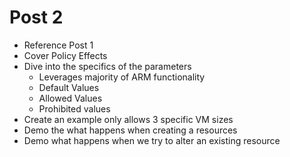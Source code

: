 # Post 2
- Reference Post 1
- Cover Policy Effects
- Dive into the specifics of the parameters
    - Leverages majority of ARM functionality
    - Default Values 
    - Allowed Values
    - Prohibited values
- Create an example only allows 3 specific VM sizes
- Demo the what happens when creating a resources
- Demo what happens when we try to alter an existing resource